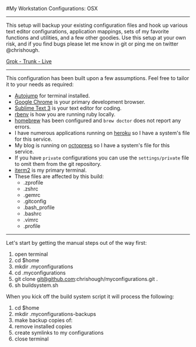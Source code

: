 #My Workstation Configurations: OSX

---

This setup will backup your existing configuration files and hook up various text editor configurations,
application mappings, sets of my favorite functions and utilities, and a few other goodies.  Use this setup
at your own risk, and if you find bugs please let me know in git or ping me on twitter @chrishough.

[Grok - Trunk - Live](http://www.youtube.com/watch?v=Qi_AAqi0RZM&feature=share)

---

This configuration has been built upon a few assumptions. Feel free to tailor it to your needs as required:

* [Autojump](https://github.com/joelthelion/autojump) for terminal installed.
* [Google Chrome](www.google.com/chrome) is your primary development browser.
* [Sublime Text 3](http://www.sublimetext.com/3) is your text editor for coding.
* [rbenv](https://github.com/sstephenson/rbenv) is how you are running ruby locally.
* [homebrew](http://brew.sh/) has been configured and ```brew doctor``` does not report any errors.
* I have numerous applications running on [heroku](https://www.heroku.com) so I have a system's file for this service.
* My blog is running on [octopress](http://octopress.org/) so I have a system's file for this service.
* If you have ```private``` configurations you can use the ```settings/private``` file to omit them from the git repository.
* [iterm2](http://www.iterm2.com/#/section/home) is my primary terminal.
* These files are affected by this build:
  * .zprofile
  * .zshrc
  * .gemrc
  * .gitconfig
  * .bash_profile
  * .bashrc
  * .vimrc
  * .profile

---

Let's start by getting the manual steps out of the way first:

1. open terminal
2. cd $home
3. mkdir .myconfigurations
4. cd .myconfigurations
5. git clone git@github.com:chrishough/myconfigurations.git .
6. sh buildsystem.sh

When you kick off the build system script it will process the following:

1. cd $home
2. mkdir .myconfigurations-backups
3. make backup copies of:
4. remove installed copies
5. create symlinks to my configurations
6. close terminal


